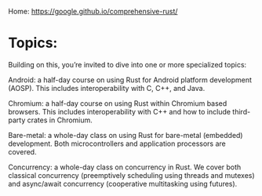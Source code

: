 Home: https://google.github.io/comprehensive-rust/

# Topics:
Building on this, you’re invited to dive into one or more specialized topics:

Android: a half-day course on using Rust for Android platform development (AOSP). This includes interoperability with C, C++, and Java.

Chromium: a half-day course on using Rust within Chromium based browsers. This includes interoperability with C++ and how to include third-party crates in Chromium.

Bare-metal: a whole-day class on using Rust for bare-metal (embedded) development. Both microcontrollers and application processors are covered.

Concurrency: a whole-day class on concurrency in Rust. We cover both classical concurrency (preemptively scheduling using threads and mutexes) and async/await concurrency (cooperative multitasking using futures).
